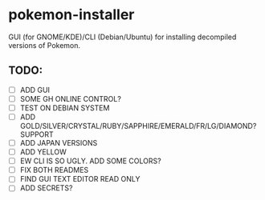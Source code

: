 # pokemon-installer
GUI (for GNOME/KDE)/CLI (Debian/Ubuntu) for installing decompiled versions of Pokemon.

## TODO:
- [ ] ADD GUI
- [ ] SOME GH ONLINE CONTROL?
- [ ] TEST ON DEBIAN SYSTEM
- [ ] ADD GOLD/SILVER/CRYSTAL/RUBY/SAPPHIRE/EMERALD/FR/LG/DIAMOND? SUPPORT
- [ ] ADD JAPAN VERSIONS
- [ ] ADD YELLOW
- [ ] EW CLI IS SO UGLY. ADD SOME COLORS?
- [ ] FIX BOTH READMES
- [ ] FIND GUI TEXT EDITOR READ ONLY
- [ ] ADD SECRETS?
